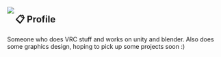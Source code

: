 <a href="https://discord.com/users/549798195027247104"><img align="left" src="https://lanyard.ushiekane.dev/api/399862294143696897?borderRadius=8px&hideDiscrim=true&idleMessage=Currently%20doing%20Ushie%20stuff"/></a>

## 📋 Profile

Someone who does VRC stuff and works on unity and blender. Also does some graphics design, hoping to pick up some projects soon :)
